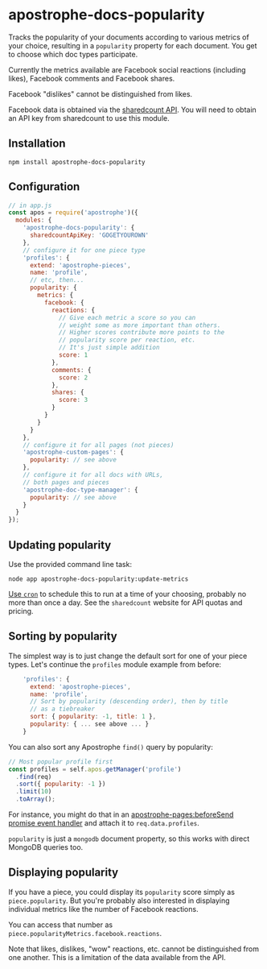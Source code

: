 # apostrophe-docs-popularity

Tracks the popularity of your documents according to various metrics of your choice,
resulting in a `popularity` property for each document. You get to choose which
doc types participate.

Currently the metrics available are Facebook social reactions (including likes),
Facebook comments and Facebook shares.

Facebook "dislikes" cannot be distinguished from likes.

Facebook data is obtained via the [sharedcount API](https://sharedcount.com). You will
need to obtain an API key from sharedcount to use this module.

## Installation

```
npm install apostrophe-docs-popularity
```

## Configuration

```javascript
// in app.js
const apos = require('apostrophe')({
  modules: {
    'apostrophe-docs-popularity': {
      sharedcountApiKey: 'GOGETYOUROWN'
    },
    // configure it for one piece type
    'profiles': {
      extend: 'apostrophe-pieces',
      name: 'profile',
      // etc, then...
      popularity: {
        metrics: {
          facebook: {
            reactions: {
              // Give each metric a score so you can
              // weight some as more important than others.
              // Higher scores contribute more points to the
              // popularity score per reaction, etc.
              // It's just simple addition
              score: 1
            },
            comments: {
              score: 2
            },
            shares: {
              score: 3
            }
          }
        }
      }
    },
    // configure it for all pages (not pieces)
    'apostrophe-custom-pages': {
      popularity: // see above
    },
    // configure it for all docs with URLs,
    // both pages and pieces
    'apostrophe-doc-type-manager': {
      popularity: // see above
    }
  }
});
```

## Updating popularity

Use the provided command line task:

```
node app apostrophe-docs-popularity:update-metrics
```

[Use `cron`](https://opensource.com/article/17/11/how-use-cron-linux) to schedule this to
run at a time of your choosing, probably no more than once a day. See the `sharedcount`
website for API quotas and pricing.

## Sorting by popularity

The simplest way is to just change the default sort for one of your piece types.
Let's continue the `profiles` module example from before:

```javascript
    'profiles': {
      extend: 'apostrophe-pieces',
      name: 'profile',
      // Sort by popularity (descending order), then by title
      // as a tiebreaker
      sort: { popularity: -1, title: 1 },
      popularity: { ... see above ... }
    }
```

You can also sort any Apostrophe `find()` query by popularity:

```javascript
// Most popular profile first
const profiles = self.apos.getManager('profile')
  .find(req)
  .sort({ popularity: -1 })
  .limit(10)
  .toArray();
```

For instance, you might do that in an
[apostrophe-pages:beforeSend promise event handler](https://apostrophecms.org/docs/events.html)
and attach it to `req.data.profiles`.

`popularity` is just a `mongodb` document property, so this works with direct MongoDB
queries too.

## Displaying popularity

If you have a piece, you could display its `popularity` score simply as `piece.popularity`.
But you're probably also interested in displaying individual metrics like the
number of Facebook reactions.

You can access that number as `piece.popularityMetrics.facebook.reactions`.

Note that likes, dislikes, "wow" reactions, etc. cannot be distinguished from one another.
This is a limitation of the data available from the API.

